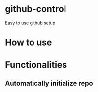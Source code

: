 # github-control
Easy to use github setup 
# How to use  
# Functionalities  
## Automatically initialize repo

